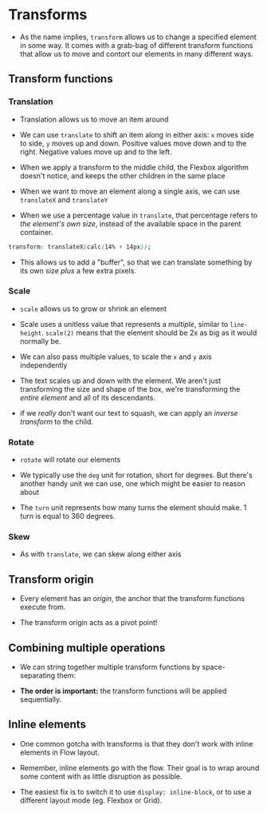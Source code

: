 # Transforms

- As the name implies, `transform` allows us to change a specified element in some way. It comes with a grab-bag of different transform functions that allow us to move and contort our elements in many different ways.

## Transform functions

### Translation

- Translation allows us to move an item around

- We can use `translate` to shift an item along in either axis: `x` moves side to side, `y` moves up and down. Positive values move down and to the right. Negative values move up and to the left.

- When we apply a transform to the middle child, the Flexbox algorithm doesn't notice, and keeps the other children in the same place

- When we want to move an element along a single axis, we can use  `translateX`  and  `translateY`

- When we use a percentage value in `translate`, that percentage refers to _the element's own size_, instead of the available space in the parent container.

```css
transform: translateX(calc(14% + 14px));
```
- This allows us to add a "buffer", so that we can translate something by its own size _plus_ a few extra pixels.

### Scale

- `scale`  allows us to grow or shrink an element

- Scale uses a unitless value that represents a  _multiple_, similar to  `line-height`.  `scale(2)`  means that the element should be 2x as big as it would normally be.

- We can also pass multiple values, to scale the  `x`  and  `y`  axis independently

- The text scales up and down with the element. We aren't just transforming the size and shape of the box, we're transforming the  _entire element_  and all of its descendants.

- if we _really_ don't want our text to squash, we can apply an _inverse transform_ to the child.

### Rotate

-  `rotate`  will rotate our elements

- We typically use the `deg` unit for rotation, short for degrees. But there's another handy unit we can use, one which might be easier to reason about

- The `turn` unit represents how many turns the element should make. 1 turn is equal to 360 degrees.

### Skew

- As with `translate`, we can skew along either axis

## Transform origin

- Every element has an  _origin_, the anchor that the transform functions execute from.

- The transform origin acts as a pivot point!

## Combining multiple operations

- We can string together multiple transform functions by space-separating them:

- **The order is important:** the transform functions will be applied sequentially.

## Inline elements

- One common gotcha with transforms is that they don't work with inline elements in Flow layout.

- Remember, inline elements go with the flow. Their goal is to wrap around some content with as little disruption as possible.

- The easiest fix is to switch it to use `display: inline-block`, or to use a different layout mode (eg. Flexbox or Grid).